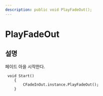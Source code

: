 ```yaml
---
description: public void PlayFadeOut();
---
```


# PlayFadeOut

## 설명 

페이드 아을 시작한다.

```text
 void Start()
    {
        CFadeInOut.instance.PlayFadeOut();
    }
```

